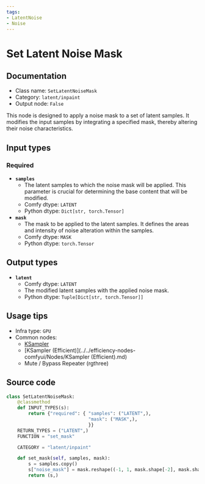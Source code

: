```yaml
---
tags:
- LatentNoise
- Noise
---
```


# Set Latent Noise Mask
## Documentation
- Class name: `SetLatentNoiseMask`
- Category: `latent/inpaint`
- Output node: `False`

This node is designed to apply a noise mask to a set of latent samples. It modifies the input samples by integrating a specified mask, thereby altering their noise characteristics.
## Input types
### Required
- **`samples`**
    - The latent samples to which the noise mask will be applied. This parameter is crucial for determining the base content that will be modified.
    - Comfy dtype: `LATENT`
    - Python dtype: `Dict[str, torch.Tensor]`
- **`mask`**
    - The mask to be applied to the latent samples. It defines the areas and intensity of noise alteration within the samples.
    - Comfy dtype: `MASK`
    - Python dtype: `torch.Tensor`
## Output types
- **`latent`**
    - Comfy dtype: `LATENT`
    - The modified latent samples with the applied noise mask.
    - Python dtype: `Tuple[Dict[str, torch.Tensor]]`
## Usage tips
- Infra type: `GPU`
- Common nodes:
    - [KSampler](../../Comfy/Nodes/KSampler.md)
    - [KSampler (Efficient)](../../efficiency-nodes-comfyui/Nodes/KSampler (Efficient).md)
    - Mute / Bypass Repeater (rgthree)



## Source code
```python
class SetLatentNoiseMask:
    @classmethod
    def INPUT_TYPES(s):
        return {"required": { "samples": ("LATENT",),
                              "mask": ("MASK",),
                              }}
    RETURN_TYPES = ("LATENT",)
    FUNCTION = "set_mask"

    CATEGORY = "latent/inpaint"

    def set_mask(self, samples, mask):
        s = samples.copy()
        s["noise_mask"] = mask.reshape((-1, 1, mask.shape[-2], mask.shape[-1]))
        return (s,)

```
